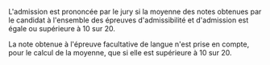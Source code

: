 L'admission est prononcée par le jury si la moyenne des notes obtenues par le candidat à l'ensemble des épreuves d'admissibilité et d'admission est égale ou supérieure à 10 sur 20.

La note obtenue à l'épreuve facultative de langue n'est prise en compte, pour le calcul de la moyenne, que si elle est supérieure à 10 sur 20.
